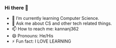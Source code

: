 ### Hi there 👋



- 🌱 I’m currently learning Computer Science.
- 💬 Ask me about CS and other tech related things.
- 📫 How to reach me: kannanj362
- 😄 Pronouns: He/His
- ⚡ Fun fact: I LOVE LEARNING

